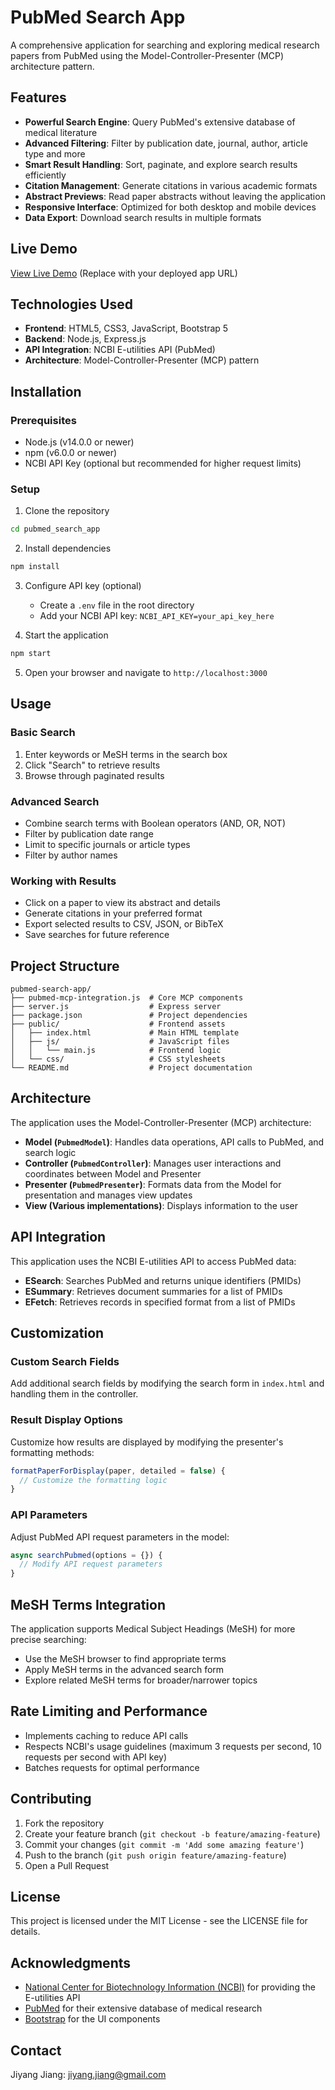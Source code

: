 # PubMed Search App

A comprehensive application for searching and exploring medical research papers from PubMed using the Model-Controller-Presenter (MCP) architecture pattern.


## Features

- **Powerful Search Engine**: Query PubMed's extensive database of medical literature
- **Advanced Filtering**: Filter by publication date, journal, author, article type and more
- **Smart Result Handling**: Sort, paginate, and explore search results efficiently
- **Citation Management**: Generate citations in various academic formats
- **Abstract Previews**: Read paper abstracts without leaving the application
- **Responsive Interface**: Optimized for both desktop and mobile devices
- **Data Export**: Download search results in multiple formats

## Live Demo

[View Live Demo](#) (Replace with your deployed app URL)

## Technologies Used

- **Frontend**: HTML5, CSS3, JavaScript, Bootstrap 5
- **Backend**: Node.js, Express.js
- **API Integration**: NCBI E-utilities API (PubMed)
- **Architecture**: Model-Controller-Presenter (MCP) pattern

## Installation

### Prerequisites

- Node.js (v14.0.0 or newer)
- npm (v6.0.0 or newer)
- NCBI API Key (optional but recommended for higher request limits)

### Setup

1. Clone the repository
```bash
cd pubmed_search_app
```

2. Install dependencies
```bash
npm install
```

3. Configure API key (optional)
   - Create a `.env` file in the root directory
   - Add your NCBI API key: `NCBI_API_KEY=your_api_key_here`

4. Start the application
```bash
npm start
```

5. Open your browser and navigate to `http://localhost:3000`

## Usage

### Basic Search

1. Enter keywords or MeSH terms in the search box
2. Click "Search" to retrieve results
3. Browse through paginated results

### Advanced Search

- Combine search terms with Boolean operators (AND, OR, NOT)
- Filter by publication date range
- Limit to specific journals or article types
- Filter by author names

### Working with Results

- Click on a paper to view its abstract and details
- Generate citations in your preferred format
- Export selected results to CSV, JSON, or BibTeX
- Save searches for future reference

## Project Structure

```
pubmed-search-app/
├── pubmed-mcp-integration.js  # Core MCP components
├── server.js                  # Express server
├── package.json               # Project dependencies
├── public/                    # Frontend assets
│   ├── index.html             # Main HTML template
│   ├── js/                    # JavaScript files
│   │   └── main.js            # Frontend logic
│   └── css/                   # CSS stylesheets
└── README.md                  # Project documentation
```

## Architecture

The application uses the Model-Controller-Presenter (MCP) architecture:

- **Model (`PubmedModel`)**: Handles data operations, API calls to PubMed, and search logic
- **Controller (`PubmedController`)**: Manages user interactions and coordinates between Model and Presenter
- **Presenter (`PubmedPresenter`)**: Formats data from the Model for presentation and manages view updates
- **View (Various implementations)**: Displays information to the user

## API Integration

This application uses the NCBI E-utilities API to access PubMed data:

- **ESearch**: Searches PubMed and returns unique identifiers (PMIDs)
- **ESummary**: Retrieves document summaries for a list of PMIDs
- **EFetch**: Retrieves records in specified format from a list of PMIDs

## Customization

### Custom Search Fields

Add additional search fields by modifying the search form in `index.html` and handling them in the controller.

### Result Display Options

Customize how results are displayed by modifying the presenter's formatting methods:

```javascript
formatPaperForDisplay(paper, detailed = false) {
  // Customize the formatting logic
}
```

### API Parameters

Adjust PubMed API request parameters in the model:

```javascript
async searchPubmed(options = {}) {
  // Modify API request parameters
}
```

## MeSH Terms Integration

The application supports Medical Subject Headings (MeSH) for more precise searching:

- Use the MeSH browser to find appropriate terms
- Apply MeSH terms in the advanced search form
- Explore related MeSH terms for broader/narrower topics

## Rate Limiting and Performance

- Implements caching to reduce API calls
- Respects NCBI's usage guidelines (maximum 3 requests per second, 10 requests per second with API key)
- Batches requests for optimal performance

## Contributing

1. Fork the repository
2. Create your feature branch (`git checkout -b feature/amazing-feature`)
3. Commit your changes (`git commit -m 'Add some amazing feature'`)
4. Push to the branch (`git push origin feature/amazing-feature`)
5. Open a Pull Request

## License

This project is licensed under the MIT License - see the LICENSE file for details.

## Acknowledgments

- [National Center for Biotechnology Information (NCBI)](https://www.ncbi.nlm.nih.gov/) for providing the E-utilities API
- [PubMed](https://pubmed.ncbi.nlm.nih.gov/) for their extensive database of medical research
- [Bootstrap](https://getbootstrap.com) for the UI components

## Contact

Jiyang Jiang: jiyang.jiang@gmail.com


